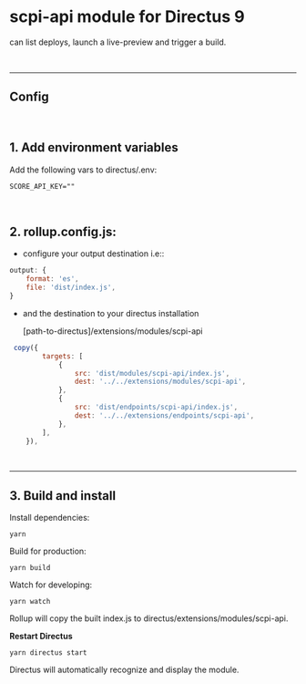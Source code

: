 # scpi-api module for Directus 9

can list deploys, launch a live-preview and trigger a build.

<br>

---

## Config

<br>

## 1. Add environment variables

Add the following vars to directus/.env:

```
SCORE_API_KEY=""
```

<br>

## 2. rollup.config.js:

-   configure your output destination i.e::

```js
output: {
    format: 'es',
    file: 'dist/index.js',
}
```

-   and the destination to your directus installation

    [path-to-directus]/extensions/modules/scpi-api

```js
 copy({
        targets: [
            {
                src: 'dist/modules/scpi-api/index.js',
                dest: '../../extensions/modules/scpi-api',
            },
            {
                src: 'dist/endpoints/scpi-api/index.js',
                dest: '../../extensions/endpoints/scpi-api',
            },
        ],
    }),
```

<br>

---

## 3. Build and install

Install dependencies:

```
yarn
```

Build for production:

```
yarn build
```

Watch for developing:

```
yarn watch
```

Rollup will copy the built index.js to directus/extensions/modules/scpi-api.

**Restart Directus**

```
yarn directus start
```

Directus will automatically recognize and display the module.

<br>
